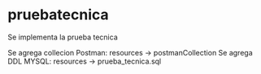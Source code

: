 # pruebatecnica
Se implementa la prueba tecnica

Se agrega collecion Postman: resources -> postmanCollection
Se agrega DDL MYSQL: resources -> prueba_tecnica.sql